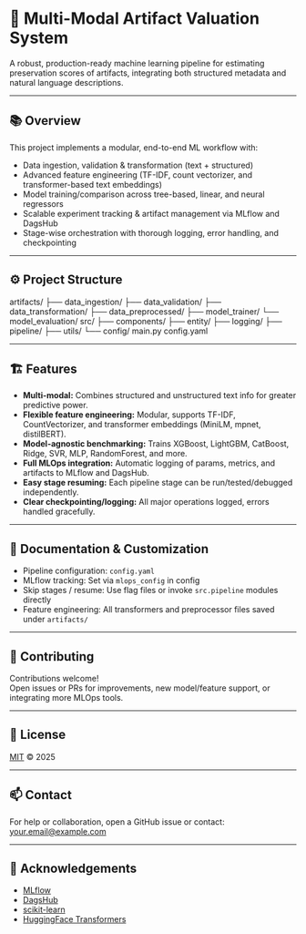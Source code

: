 # 🏺 Multi-Modal Artifact Valuation System

A robust, production-ready machine learning pipeline for estimating preservation scores of artifacts, integrating both structured metadata and natural language descriptions.

---

## 📚 Overview

This project implements a modular, end-to-end ML workflow with:

- Data ingestion, validation & transformation (text + structured)
- Advanced feature engineering (TF-IDF, count vectorizer, and transformer-based text embeddings)
- Model training/comparison across tree-based, linear, and neural regressors
- Scalable experiment tracking & artifact management via MLflow and DagsHub
- Stage-wise orchestration with thorough logging, error handling, and checkpointing

---

## ⚙️ Project Structure

artifacts/
├── data_ingestion/
├── data_validation/
├── data_transformation/
├── data_preprocessed/
├── model_trainer/
└── model_evaluation/
src/
├── components/
├── entity/
├── logging/
├── pipeline/
├── utils/
└── config/
main.py
config.yaml


---


## 🏗️ Features

- **Multi-modal:** Combines structured and unstructured text info for greater predictive power.
- **Flexible feature engineering:** Modular, supports TF-IDF, CountVectorizer, and transformer embeddings (MiniLM, mpnet, distilBERT).
- **Model-agnostic benchmarking:** Trains XGBoost, LightGBM, CatBoost, Ridge, SVR, MLP, RandomForest, and more.
- **Full MLOps integration:** Automatic logging of params, metrics, and artifacts to MLflow and DagsHub.
- **Easy stage resuming:** Each pipeline stage can be run/tested/debugged independently.
- **Clear checkpointing/logging:** All major operations logged, errors handled gracefully.


---

## 📄 Documentation & Customization

- Pipeline configuration: `config.yaml`
- MLflow tracking: Set via `mlops_config` in config
- Skip stages / resume: Use flag files or invoke `src.pipeline` modules directly
- Feature engineering: All transformers and preprocessor files saved under `artifacts/`

---

## 🤝 Contributing

Contributions welcome!  
Open issues or PRs for improvements, new model/feature support, or integrating more MLOps tools.

---

## 📄 License

[MIT](LICENSE) © 2025 <Your Name>

---

## 📫 Contact

For help or collaboration, open a GitHub issue or contact: <your.email@example.com>

---

## 🙏 Acknowledgements

- [MLflow](https://mlflow.org/)
- [DagsHub](https://dagshub.com/)
- [scikit-learn](https://scikit-learn.org/)
- [HuggingFace Transformers](https://huggingface.co/)



